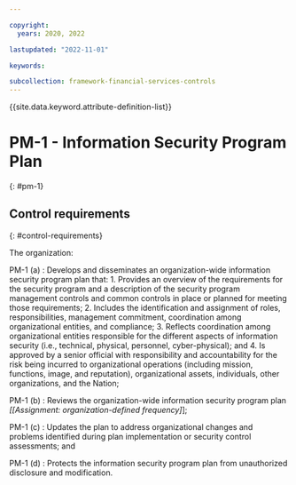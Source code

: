 ```yaml
---

copyright:
  years: 2020, 2022

lastupdated: "2022-11-01"

keywords:

subcollection: framework-financial-services-controls
---
```


{{site.data.keyword.attribute-definition-list}}

               
# PM-1 - Information Security Program Plan
{: #pm-1}

## Control requirements
{: #control-requirements}

The organization:

PM-1 (a)
    : Develops and disseminates an organization-wide information security program plan that:
      1. Provides an overview of the requirements for the security program and a description of the security program management controls and common controls in place or planned for meeting those requirements;
      2. Includes the identification and assignment of roles, responsibilities, management commitment, coordination among organizational entities, and compliance;
      3. Reflects coordination among organizational entities responsible for the different aspects of information security (i.e., technical, physical, personnel, cyber-physical); and
      4. Is approved by a senior official with responsibility and accountability for the risk being incurred to organizational operations (including mission, functions, image, and reputation), organizational assets, individuals, other organizations, and the Nation;

PM-1 (b)
    : Reviews the organization-wide information security program plan _[[Assignment: organization-defined frequency]_];

PM-1 (c)
    : Updates the plan to address organizational changes and problems identified during plan implementation or security control assessments; and

PM-1 (d)
    : Protects the information security program plan from unauthorized disclosure and modification.





